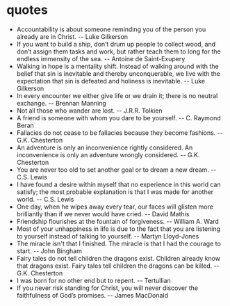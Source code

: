 # quotes

- Accountability is about someone reminding you of the person you already are in Christ. -- Luke Gilkerson  
- If you want to build a ship, don’t drum up people to collect wood, and don’t assign them tasks and work, but rather teach them to long for the endless immensity of the sea.  -- Antoine de Saint-Exupery
- Walking in hope is a mentality shift. Instead of walking around with the belief that sin is inevitable and thereby unconquerable, we live with the expectation that sin is defeated and holiness is inevitable. -- Luke Gilkerson
- In every encounter we either give life or we drain it; there is no neutral exchange. -- Brennan Manning
- Not all those who wander are lost. -- J.R.R. Tolkien
- A friend is someone with whom you dare to be yourself. -- C. Raymond Beran
- Fallacies do not cease to be fallacies because they become fashions. -- G.K. Chesterton
- An adventure is only an inconvenience rightly considered. An inconvenience is only an adventure wrongly considered. -- G.K. Chesterton
- You are never too old to set another goal or to dream a new dream. -- C.S. Lewis
- I have found a desire within myself that no experience in this world can satisfy; the most probable explanation is that I was made for another world. -- C.S. Lewis
- One day, when he wipes away every tear, our faces will glisten more brilliantly than if we never would have cried. -- David Mathis
- Friendship flourishes at the fountain of forgiveness. -- William A. Ward
- Most of your unhappiness in life is due to the fact that you are listening to yourself instead of talking to yourself. -- Martyn Lloyd-Jones
- The miracle isn't that I finished. The miracle is that I had the courage to start. -- John Bingham
- Fairy tales do not tell children the dragons exist. Children already know that dragons exist. Fairy tales tell children the dragons can be killed. -- G.K. Chesterton
- I was born for no other end but to repent. -- Tertullian
- If you never risk standing for Christ, you will never discover the faithfulness of God’s promises. -- James MacDonald
